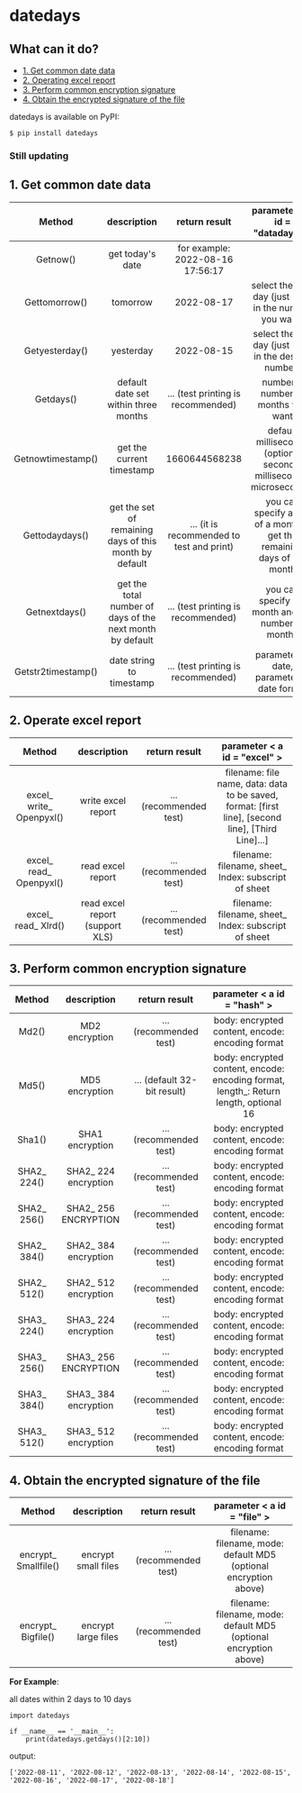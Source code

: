 # datedays
## What can it do?

* [1. Get common date data](#datadays)
* [2. Operating excel report](#Excel)
* [3. Perform common encryption signature](#hash)
* [4. Obtain the encrypted signature of the file](#file)

datedays is available on PyPI:

```console
$ pip install datedays
```

### Still updating

## 1. Get common date data

Method | description | return result | parameter < a id = "datadays" ></a>
:---: | :---:| :---:| :---:
Getnow() | get today's date | for example: 2022-08-16 17:56:17|
Gettomorrow() | tomorrow | 2022-08-17 | select the next day (just pass in the number you want)
Getyesterday() | yesterday | 2022-08-15 | select the last day (just pass in the desired number)
Getdays() | default date set within three months |... (test printing is recommended) | number = number of months you want
Getnowtimestamp() | get the current timestamp | 1660644568238 | default milliseconds (optional seconds, milliseconds, microseconds)
Gettodaydays() | get the set of remaining days of this month by default |... (it is recommended to test and print) | you can specify a day of a month to get the remaining days of the month
Getnextdays() | get the total number of days of the next month by default |... (test printing is recommended) | you can specify the month and the number of months
Getstr2timestamp() | date string to timestamp |... (test printing is recommended) | parameter 1: date, parameter 2: date format

## 2. Operate excel report

Method | description | return result | parameter < a id = "excel" ></a>
:---: | :---:| :---:| :---:
excel_ write_ Openpyxl() | write excel report |... (recommended test) | filename: file name, data: data to be saved, format: [first line], [second line], [Third Line]...]
excel_ read_ Openpyxl() | read excel report |... (recommended test) | filename: filename, sheet_ Index: subscript of sheet
excel_ read_ Xlrd() | read excel report (support XLS) |... (recommended test) | filename: filename, sheet_ Index: subscript of sheet

## 3. Perform common encryption signature

Method | description | return result | parameter < a id = "hash" ></a>
:---: | :---:| :---:| :---:
Md2() | MD2 encryption |... (recommended test) | body: encrypted content, encode: encoding format
Md5() | MD5 encryption |... (default 32-bit result) | body: encrypted content, encode: encoding format, length_: Return length, optional 16
Sha1() | SHA1 encryption |... (recommended test) | body: encrypted content, encode: encoding format
SHA2_ 224() |SHA2_ 224 encryption |... (recommended test) | body: encrypted content, encode: encoding format
SHA2_ 256() |SHA2_ 256 ENCRYPTION |... (recommended test) | body: encrypted content, encode: encoding format
SHA2_ 384() |SHA2_ 384 encryption |... (recommended test) | body: encrypted content, encode: encoding format
SHA2_ 512() |SHA2_ 512 encryption |... (recommended test) | body: encrypted content, encode: encoding format
SHA3_ 224() |SHA3_ 224 encryption |... (recommended test) | body: encrypted content, encode: encoding format
SHA3_ 256() |SHA3_ 256 ENCRYPTION |... (recommended test) | body: encrypted content, encode: encoding format
SHA3_ 384() |SHA3_ 384 encryption |... (recommended test) | body: encrypted content, encode: encoding format
SHA3_ 512() |SHA3_ 512 encryption |... (recommended test) | body: encrypted content, encode: encoding format

## 4. Obtain the encrypted signature of the file

Method | description | return result | parameter < a id = "file" ></a>
:---: | :---:| :---:| :---:
encrypt_ Smallfile() | encrypt small files |... (recommended test) | filename: filename, mode: default MD5 (optional encryption above)
encrypt_ Bigfile() | encrypt large files |... (recommended test) | filename: filename, mode: default MD5 (optional encryption above)

**For Example**:

all dates within 2 days to 10 days 
```
import datedays

if __name__ == '__main__':
    print(datedays.getdays()[2:10]) 
```
output:
```
['2022-08-11', '2022-08-12', '2022-08-13', '2022-08-14', '2022-08-15', '2022-08-16', '2022-08-17', '2022-08-18']
```
